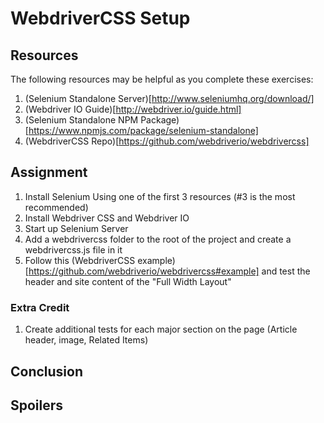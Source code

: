 # WebdriverCSS Setup

## Resources

The following resources may be helpful as you complete these exercises:

1. (Selenium Standalone Server)[http://www.seleniumhq.org/download/]
2. (Webdriver IO Guide)[http://webdriver.io/guide.html]
3. (Selenium Standalone NPM Package)[https://www.npmjs.com/package/selenium-standalone]
4. (WebdriverCSS Repo)[https://github.com/webdriverio/webdrivercss]


## Assignment

1. Install Selenium Using one of the first 3 resources (#3 is the most recommended)
2. Install Webdriver CSS and Webdriver IO
3. Start up Selenium Server
4. Add a webdrivercss folder to the root of the project and create a webdrivercss.js file in it
5. Follow this (WebdriverCSS example)[https://github.com/webdriverio/webdrivercss#example] and test the header and site content of the "Full Width Layout"

### Extra Credit
1. Create additional tests for each major section on the page (Article header, image, Related Items) 

## Conclusion




## Spoilers
